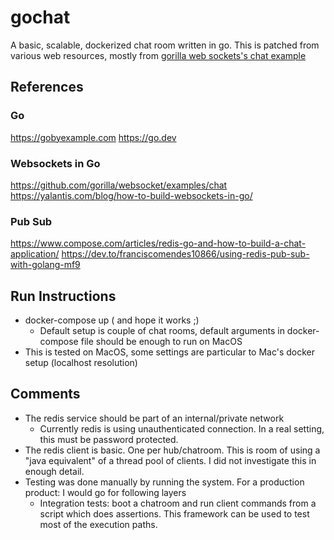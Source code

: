 # gochat
A basic, scalable, dockerized chat room written in go. This is patched from various
web resources, mostly from [gorilla web sockets's chat example](https://github.com/gorilla/websocket/examples/chat)


## References
### Go
https://gobyexample.com
https://go.dev

### Websockets in Go
https://github.com/gorilla/websocket/examples/chat
https://yalantis.com/blog/how-to-build-websockets-in-go/

### Pub Sub
https://www.compose.com/articles/redis-go-and-how-to-build-a-chat-application/
https://dev.to/franciscomendes10866/using-redis-pub-sub-with-golang-mf9


## Run Instructions
- docker-compose up ( and hope it works ;)
  - Default setup is couple of chat rooms, default arguments in docker-compose file should be enough to run on MacOS
- This is tested on MacOS, some settings are particular to Mac's docker setup (localhost resolution)

## Comments
- The redis service should be part of an internal/private network
  - Currently redis is using unauthenticated connection. In a real setting, this must be password protected.
- The redis client is basic. One per hub/chatroom. This is room of using a "java equivalent" of a thread pool of clients.
I did not investigate this in enough detail.
- Testing was done manually by running the system. For a production product: I would go for following layers
  - Integration tests: boot a chatroom and run client commands from a script which does assertions. This framework
  can be used to test most of the execution paths.